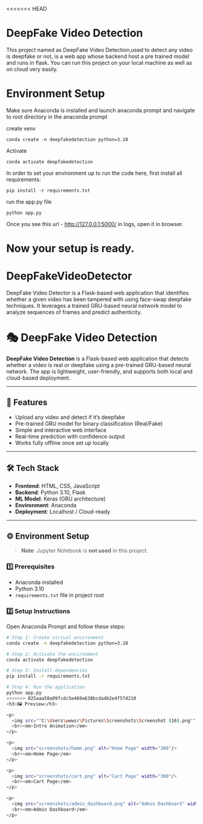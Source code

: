 <<<<<<< HEAD
# DeepFake Video Detection

This project named as DeepFake Video Detection,used to detect any video is deepfake or not, is a web app whose backend host a pre trained model  and runs in flask. You can run this project on your local machine as well as on cloud very easily.



# Environment Setup

Make sure Anaconda is installed and launch anaconda prompt and navigate to root directory in the anaconda prompt

create venv

```shell
conda create -n deepfakedetection python=3.10
```

Activate

```shell
conda activate deepfakedetection 
```

In order to set your environment up to run the code here, first install all requirements:

```shell
pip install -r requirements.txt
```

run the app.py file 

```shell
python app.py
```

Once you see this url - http://127.0.0.1:5000/ in logs, open it in browser.

Now your setup is ready.
=======
# DeepFakeVideoDetector
DeepFake Video Detector is a Flask-based web application that identifies whether a given video has been tampered with using face-swap deepfake techniques. It leverages a trained GRU-based neural network model to analyze sequences of frames and predict authenticity. 
# 🎭 DeepFake Video Detection

**DeepFake Video Detection** is a Flask-based web application that detects whether a video is real or deepfake using a pre-trained GRU-based neural network. The app is lightweight, user-friendly, and supports both local and cloud-based deployment.

---

## 🚀 Features

- Upload any video and detect if it’s deepfake
- Pre-trained GRU model for binary classification (Real/Fake)
- Simple and interactive web interface
- Real-time prediction with confidence output
- Works fully offline once set up locally

---

## 🛠 Tech Stack

- **Frontend**: HTML, CSS, JavaScript  
- **Backend**: Python 3.10, Flask  
- **ML Model**: Keras (GRU architecture)  
- **Environment**: Anaconda  
- **Deployment**: Localhost / Cloud-ready

---

## ⚙️ Environment Setup

> **Note**: Jupyter Notebook is **not used** in this project.

### 1️⃣ Prerequisites

- Anaconda installed
- Python 3.10
- `requirements.txt` file in project root

### 2️⃣ Setup Instructions

Open Anaconda Prompt and follow these steps:

```bash
# Step 1: Create virtual environment
conda create -n deepfakedetection python=3.10

# Step 2: Activate the environment
conda activate deepfakedetection

# Step 3: Install dependencies
pip install -r requirements.txt

# Step 4: Run the application
python app.py
>>>>>>> 025aaa50a09fcdc5e469a638bcda4b2e4f57d210
<h3>🖼 Preview</h3>

<p>
  <img src=""C:\Users\wwwsr\Pictures\Screenshots\Screenshot (16).png"" alt="Intro Animation" width="300"/>
  <br><em>Intro Animation</em>
</p>

<p>
  <img src="screenshots/home.png" alt="Home Page" width="300"/>
  <br><em>Home Page</em>
</p>

<p>
  <img src="screenshots/cart.png" alt="Cart Page" width="300"/>
  <br><em>Cart Page</em>
</p>

<p>
  <img src="screenshots/admin_dashboard.png" alt="Admin Dashboard" width="300"/>
  <br><em>Admin Dashboard</em>
</p>
